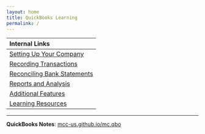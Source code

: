 ```yaml
---
layout: home
title: QuickBooks Learning
permalink: /
---
```



|Internal Links|
|:-|
|[Setting Up Your Company]()|
|[Recording Transactions]()|
|[Reconciling Bank Statements]()|
|[Reports and Analysis]()|
|[Additional Features]()|
|[Learning Resources]()|

---

**QuickBooks Notes**: [mcc-us.github.io/mc.qbo](https://mcc-us.github.io/mc.qbo/)
